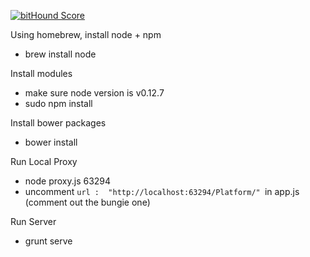 [![bitHound Score](https://www.bithound.io/github/SteffanLong/DestinyTrialsReport/badges/score.svg)](https://www.bithound.io/github/SteffanLong/DestinyTrialsReport/master)

Using homebrew, install node + npm

* brew install node

Install modules
* make sure node version is v0.12.7
* sudo npm install

Install bower packages

* bower install

Run Local Proxy

* node proxy.js 63294
* uncomment `url :  "http://localhost:63294/Platform/" `in app.js (comment out the bungie one)

Run Server

* grunt serve
